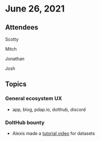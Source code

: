 # June 26, 2021

## Attendees

Scotty

Mitch

Jonathan

Josh

## Topics

### General ecosystem UX

* app, blog, pdap.io, dolthub, discord

### DoltHub bounty

* Alexis made a [tutorial video](https://www.youtube.com/playlist?list=PL0F4rChlR1GiXabNeh6H0kwIStyPFSZLS) for datasets

### 

